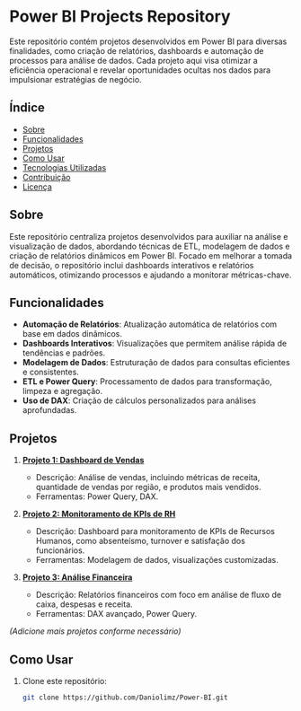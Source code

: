 # Power BI Projects Repository

Este repositório contém projetos desenvolvidos em Power BI para diversas finalidades, como criação de relatórios, dashboards e automação de processos para análise de dados. Cada projeto aqui visa otimizar a eficiência operacional e revelar oportunidades ocultas nos dados para impulsionar estratégias de negócio.

## Índice

- [Sobre](#sobre)
- [Funcionalidades](#funcionalidades)
- [Projetos](#projetos)
- [Como Usar](#como-usar)
- [Tecnologias Utilizadas](#tecnologias-utilizadas)
- [Contribuição](#contribuição)
- [Licença](#licença)

## Sobre

Este repositório centraliza projetos desenvolvidos para auxiliar na análise e visualização de dados, abordando técnicas de ETL, modelagem de dados e criação de relatórios dinâmicos em Power BI. Focado em melhorar a tomada de decisão, o repositório inclui dashboards interativos e relatórios automáticos, otimizando processos e ajudando a monitorar métricas-chave.

## Funcionalidades

- **Automação de Relatórios**: Atualização automática de relatórios com base em dados dinâmicos.
- **Dashboards Interativos**: Visualizações que permitem análise rápida de tendências e padrões.
- **Modelagem de Dados**: Estruturação de dados para consultas eficientes e consistentes.
- **ETL e Power Query**: Processamento de dados para transformação, limpeza e agregação.
- **Uso de DAX**: Criação de cálculos personalizados para análises aprofundadas.

## Projetos

1. **[Projeto 1: Dashboard de Vendas](./projetos/Dashboard_Vendas)**
   - Descrição: Análise de vendas, incluindo métricas de receita, quantidade de vendas por região, e produtos mais vendidos.
   - Ferramentas: Power Query, DAX.

2. **[Projeto 2: Monitoramento de KPIs de RH](./projetos/KPI_RH)**
   - Descrição: Dashboard para monitoramento de KPIs de Recursos Humanos, como absenteísmo, turnover e satisfação dos funcionários.
   - Ferramentas: Modelagem de dados, visualizações customizadas.

3. **[Projeto 3: Análise Financeira](./projetos/Analise_Financeira)**
   - Descrição: Relatórios financeiros com foco em análise de fluxo de caixa, despesas e receita.
   - Ferramentas: DAX avançado, Power Query.

*(Adicione mais projetos conforme necessário)*

## Como Usar

1. Clone este repositório:
   ```bash
   git clone https://github.com/Daniolimz/Power-BI.git
